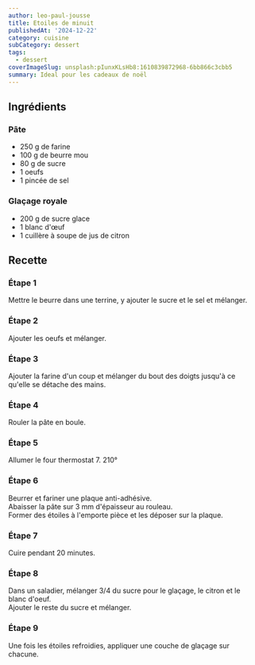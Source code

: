 ```yaml
---
author: leo-paul-jousse
title: Etoiles de minuit
publishedAt: '2024-12-22'
category: cuisine
subCategory: dessert
tags:
  - dessert
coverImageSlug: unsplash:pIunxKLsHb8:1610839872968-6bb866c3cbb5
summary: Ideal pour les cadeaux de noël
---
```


## Ingrédients

### Pâte

- 250 g de farine
- 100 g de beurre mou
- 80 g de sucre
- 1 oeufs
- 1 pincée de sel

### Glaçage royale

- 200 g de sucre glace
- 1 blanc d'œuf
- 1 cuillère à soupe de jus de citron

## Recette

### Étape 1

Mettre le beurre dans une terrine, y ajouter le sucre et le sel et mélanger.

### Étape 2

Ajouter les oeufs et mélanger.

### Étape 3

Ajouter la farine d'un coup et mélanger du bout des doigts jusqu'à ce qu'elle se détache des mains.

### Étape 4

Rouler la pâte en boule.

### Étape 5

Allumer le four thermostat 7. 210°

### Étape 6

Beurrer et fariner une plaque anti-adhésive.  
Abaisser la pâte sur 3 mm d'épaisseur au rouleau.  
Former des étoiles à l'emporte pièce et les déposer sur la plaque.

### Étape 7

Cuire pendant 20 minutes.

### Étape 8

Dans un saladier, mélanger 3/4 du sucre pour le glaçage, le citron et le blanc d'oeuf.  
Ajouter le reste du sucre et mélanger.

### Étape 9

Une fois les étoiles refroidies, appliquer une couche de glaçage sur chacune.
